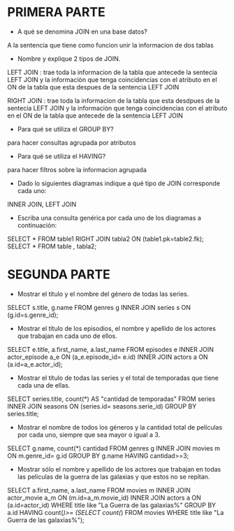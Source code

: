 
# PRIMERA PARTE

- A qué se denomina JOIN en una base datos?
  
 A la sentencia que tiene como funcion unir la informacion de dos tablas

- Nombre y explique 2 tipos de JOIN.

LEFT JOIN : trae toda la informacion de la tabla que antecede la sentecia LEFT JOIN y la informaciòn que tenga coincidencias con el atributo en el ON de la tabla que esta despues de la sentencia LEFT JOIN

RIGHT JOIN : trae toda la informacion de la tabla que esta desdpues de la sentecia LEFT JOIN y la informaciòn que tenga coincidencias con el atributo en el ON de la tabla que antecede de la sentencia LEFT JOIN

- Para qué se utiliza el GROUP BY?

para hacer consultas agrupada por atributos

- Para qué se utiliza el HAVING?

para hacer filtros sobre la informacion agrupada

- Dado lo siguientes diagramas indique a qué tipo de JOIN corresponde cada uno:

INNER JOIN, LEFT JOIN

- Escriba una consulta genérica por cada uno de los diagramas a continuación:

 SELECT * FROM table1 RIGHT JOIN tabla2 ON (table1.pk=table2.fk);
 SELECT * FROM table , tabla2;




# SEGUNDA PARTE

- Mostrar el título y el nombre del género de todas las series.

SELECT s.title, g.name FROM genres g INNER JOIN series s ON (g.id=s.genre_id);

- Mostrar el título de los episodios, el nombre y apellido de los actores que trabajan en
cada uno de ellos.

SELECT e.title, a.first_name, a.last_name 
FROM episodes e INNER JOIN actor_episode a_e ON (a_e.episode_id= e.id) 
INNER JOIN actors a ON (a.id=a_e.actor_id);

- Mostrar el título de todas las series y el total de temporadas que tiene cada una de ellas.

SELECT series.title, count(*) AS "cantidad de temporadas" 
FROM series INNER JOIN seasons ON (series.id= seasons.serie_id)
GROUP BY series.title;

- Mostrar el nombre de todos los géneros y la cantidad total de películas por cada uno, siempre que sea mayor o igual a 3.

SELECT g.name, count(*) cantidad FROM genres g INNER JOIN movies m ON m.genre_id= g.id
GROUP BY g.name
HAVING cantidad>=3;

- Mostrar sólo el nombre y apellido de los actores que trabajan en todas las películas de la guerra de las galaxias y que estos no se repitan.

SELECT a.first_name, a.last_name FROM movies m INNER JOIN actor_movie a_m ON (m.id=a_m.movie_id)
INNER JOIN actors a ON (a.id=actor_id)
WHERE title like "La Guerra de las galaxias%"
GROUP BY a.id
HAVING count(*)>= (SELECT count(*) FROM movies WHERE title like "La Guerra de las galaxias%");
